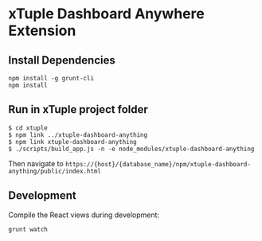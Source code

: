 # xTuple Dashboard Anywhere Extension

## Install Dependencies

```
npm install -g grunt-cli
npm install
```

## Run in xTuple project folder

```
$ cd xtuple
$ npm link ../xtuple-dashboard-anything
$ npm link xtuple-dashboard-anything
$ ./scripts/build_app.js -n -e node_modules/xtuple-dashboard-anything
```

Then navigate to `https://{host}/{database_name}/npm/xtuple-dashboard-anything/public/index.html`

## Development

Compile the React views during development:

`grunt watch`
